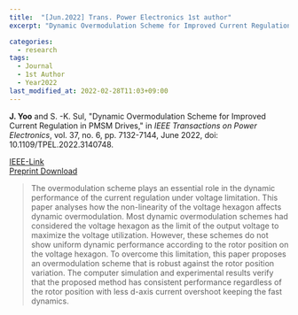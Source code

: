 ```yaml
---
title:  "[Jun.2022] Trans. Power Electronics 1st author"
excerpt: "Dynamic Overmodulation Scheme for Improved Current Regulation in PMSM Drives."

categories:
  - research
tags:
  - Journal
  - 1st Author
  - Year2022
last_modified_at: 2022-02-28T11:03+09:00
---
```


**J. Yoo** and S. -K. Sul, "Dynamic Overmodulation Scheme for Improved Current Regulation in PMSM Drives," in *IEEE Transactions on Power Electronics*, 
vol. 37, no. 6, pp. 7132-7144, June 2022, doi: 10.1109/TPEL.2022.3140748.
<!--
-->
  
[IEEE-Link](https://ieeexplore.ieee.org/document/9674830)  
[Preprint Download](/assets/papers/TPE2022_AcceptedVersion.pdf)  


>The overmodulation scheme plays an essential role 
in the dynamic performance of the current regulation under 
voltage limitation. This paper analyses how the non-linearity of the 
voltage hexagon affects dynamic overmodulation. Most dynamic 
overmodulation schemes had considered the voltage hexagon as 
the limit of the output voltage to maximize the voltage utilization. 
However, these schemes do not show uniform dynamic 
performance according to the rotor position on the voltage 
hexagon. To overcome this limitation, this paper proposes an 
overmodulation scheme that is robust against the rotor position 
variation. The computer simulation and experimental results 
verify that the proposed method has consistent performance 
regardless of the rotor position with less d-axis current overshoot 
keeping the fast dynamics.  
